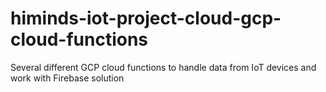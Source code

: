 # himinds-iot-project-cloud-gcp-cloud-functions
Several different GCP cloud functions to handle data from IoT devices and work with Firebase solution
